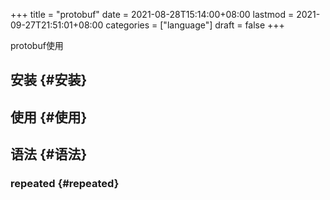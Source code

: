 +++
title = "protobuf"
date = 2021-08-28T15:14:00+08:00
lastmod = 2021-09-27T21:51:01+08:00
categories = ["language"]
draft = false
+++

protobuf使用

<!--more-->


## 安装 {#安装}


## 使用 {#使用}


## 语法 {#语法}


### repeated {#repeated}